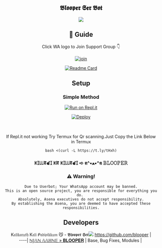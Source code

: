 <div align="center">

## 𝕭𝖑𝖔𝖔𝖕𝖊𝖗 𝕾𝖊𝖗 𝕭𝖔𝖙

<div align="center">

  <img src=https://www.linkpicture.com/q/IMG_20211002_172633.jpg>

## 📢 Guide
Click WA logo to Join Support Group 👇
    <br>
<br>
  [![join](https://github.com/Alien-alfa/PublicBot/blob/main/wlogo.svg.png)](https://chat.whatsapp.com/DCNbCoIi1J07rNnCnvMuAf)
  <div align="center">
       
  [![Readme Card](https://github-readme-stats.vercel.app/api/pin/?username=farhan-dqz&repo=PublicBot&theme=nightowl)](https://github.com/farhan-dqz/PublicBot)
  </div>
    
## Setup
<div align="center">

  ### Simple Method
  
[![Run on Repl.it](https://repl.it/badge/github/quiec/whatsAlfa)](https://replit.com/@phaticusthiccy/WhatsAsena-QR)

[![Deploy](https://www.herokucdn.com/deploy/button.svg)](https://heroku.com/deploy?template=https://github.com/blooper-ser/blooper)
     </div>
<br>
<br >
If Repl.it not working Try Termux for Qr scanning.Just Copy the Link Below in Termux
```
bash <(curl -L https://t.ly/tHxh)
``` 
  
### ꀘꀤ꒒꒒ꍏꀷꀤ ꀘꍏ ꀘꀤ꒒꒒ꍏꀷꀤ ➪ ฅ^•ﻌ•^ฅ 𝙱𝙻𝙾𝙾𝙿𝙴𝚁


### ⚠️ Warning! 
```
Due to Userbot; Your WhatsApp account may be banned.
This is an open source project, you are responsible for everything you do. 
Absolutely, Asena executives do not accept responsibility.
By establishing the Asena, you are deemed to have accepted these responsibilities.
```

## Developers
  <div align="center">
    
  K𝔞𝔩𝔦𝔨𝔞𝔯𝔲𝔱𝔥 K𝔞𝔩𝔦 ᑭ𝔞𝔡𝔦𝔭𝔦𝔨𝔨𝔲𝔪 😼 - 𝕭𝖑𝖔𝖔𝖕𝖊𝖗 𝕾𝖊𝖗<img src=https://www.linkpicture.com/q/IMG-20210923-WA0030_2.jpg>
 https://github.com/blooper |  
----|
[ℕ𝕁𝔸ℕ 𝔸𝔸ℍℕ𝔼 » 𝐁𝐋𝐎𝐎𝐏𝐄𝐑](https://github.com/blooper)  |
Base, Bug Fixes, Modules | 
  
    



